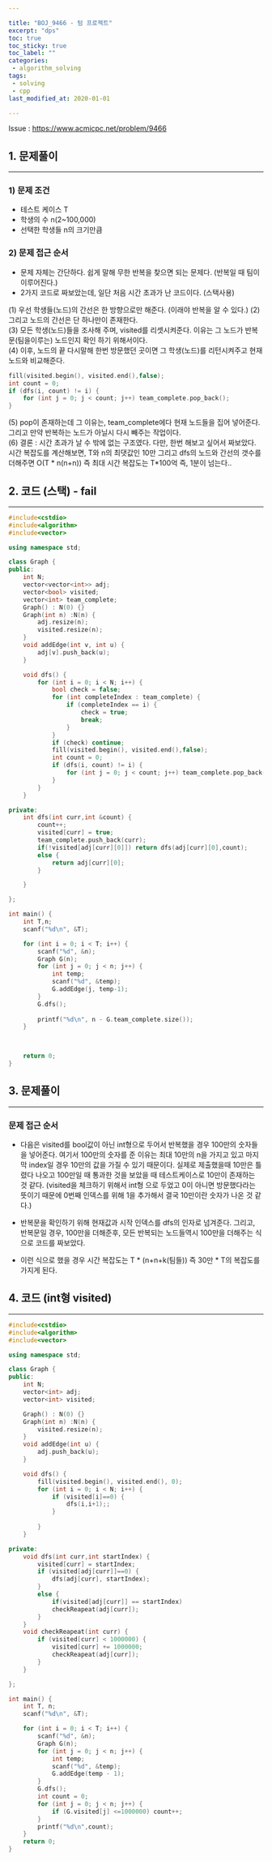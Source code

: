 ```yaml
---

title: "BOJ_9466 - 텀 프로젝트"  
excerpt: "dps"  
toc: true  
toc_sticky: true  
toc_label: ""  
categories:  
 - algorithm_solving  
tags:  
 - solving  
 - cpp  
last_modified_at: 2020-01-01

---
```


Issue : <https://www.acmicpc.net/problem/9466>

## 1. 문제풀이  

- - -

### 1) 문제 조건

- 테스트 케이스 T  
- 학생의 수 n(2~100,000)  
- 선택한 학생들 n의 크기만큼

### 2) 문제 접근 순서

- 문제 자체는 간단하다. 쉽게 말해 무한 반복을 찾으면 되는 문제다. (반복일 때 팀이 이루어진다.)  
- 2가지 코드로 짜보았는데, 일단 처음 시간 초과가 난 코드이다. (스택사용)  

(1) 우선 학생들(노드)의 간선은 한 방향으로만 해준다. (이래야 반복을 알 수 있다.)
(2) 그리고 노드의 간선은 단 하나만이 존재한다.  
(3) 모든 학생(노드)들을 조사해 주며, visited를 리셋시켜준다. 이유는 그 노드가 반복문(팀을이루는) 노드인지 확인 하기 위해서이다.  
(4) 이후, 노드의 끝 다시말해 한번 방문했던 곳이면 그 학생(노드)를 리턴시켜주고 현재 노드와 비교해준다.  

```cpp
fill(visited.begin(), visited.end(),false);
int count = 0;
if (dfs(i, count) != i) {
	for (int j = 0; j < count; j++) team_complete.pop_back();
}
```

(5) pop이 존재하는데 그 이유는, team_complete에다 현재 노드들을 집어 넣어준다. 그리고 만약 반복하는 노드가 아닐시 다시 빼주는 작업이다.  
(6) 결론 : 시간 초과가 날 수 밖에 없는 구조였다. 다만, 한번 해보고 싶어서 짜보았다. 시간 복잡도를 계산해보면, T와 n의 최댓값인 10만 그리고 dfs의 노드와 간선의 갯수를 더해주면 O(T * n(n+n)) 즉 최대 시간 복잡도는 T*100억 즉, 1분이 넘는다..  

## 2. 코드 (스택) - fail

- - -

```cpp
#include<cstdio>
#include<algorithm>
#include<vector>

using namespace std;

class Graph {
public:
	int N;
	vector<vector<int>> adj;
	vector<bool> visited;
	vector<int> team_complete;
	Graph() : N(0) {}
	Graph(int n) :N(n) {
		adj.resize(n);
		visited.resize(n);
	}
	void addEdge(int v, int u) {
		adj[v].push_back(u);
	}

	void dfs() {
		for (int i = 0; i < N; i++) {
			bool check = false;
			for (int completeIndex : team_complete) {
				if (completeIndex == i) {
					check = true;
					break;
				}
			}
			if (check) continue;
			fill(visited.begin(), visited.end(),false);
			int count = 0;
			if (dfs(i, count) != i) {
				for (int j = 0; j < count; j++) team_complete.pop_back();
			}
		}
	}

private:
	int dfs(int curr,int &count) {
		count++;
		visited[curr] = true;
		team_complete.push_back(curr);
		if(!visited[adj[curr][0]]) return dfs(adj[curr][0],count);
		else {
			return adj[curr][0];
		}

	}

};

int main() {
	int T,n;
	scanf("%d\n", &T);

	for (int i = 0; i < T; i++) {
		scanf("%d", &n);
		Graph G(n);
		for (int j = 0; j < n; j++) {
			int temp;
			scanf("%d", &temp);
			G.addEdge(j, temp-1);
		}
		G.dfs();
		
		printf("%d\n", n - G.team_complete.size());
	}

	

	return 0;
}
```  

## 3. 문제풀이  

- - -

### 문제 접근 순서

- 다음은 visited를 bool값이 아닌 int형으로 두어서 반복했을 경우 100만의 숫자들을 넣어준다. 여기서 100만의 숫자를 준 이유는 최대 10만의 n을 가지고 있고 마지막 index일 경우 10만의 값을 가질 수 있기 때문이다. 실제로 제출했을때 10만은 틀렸다 나오고 100만일 때 통과한 것을 보았을 때 테스트케이스로 10만이 존재하는 것 같다. (visited을 체크하기 위해서 int형 으로 두었고 0이 아니면 방문했다라는 뜻이기 때문에 0번째 인덱스를 위해 1을 추가해서 결국 10만이란 숫자가 나온 것 같다.)

- 반복문을 확인하기 위해 현재값과 시작 인덱스를 dfs의 인자로 넘겨준다. 그리고, 반복문일 경우, 100만을 더해준후, 모든 반복되는 노드들역시 100만을 더해주는 식으로 코드를 짜보았다.  

- 이런 식으로 했을 경우 시간 복잡도는 T * (n+n+k(팀들)) 즉 30만 * T의 복잡도를 가지게 된다.  

## 4. 코드 (int형 visited)

- - -

```cpp
#include<cstdio>
#include<algorithm>
#include<vector>

using namespace std;

class Graph {
public:
	int N;
	vector<int> adj;
	vector<int> visited;

	Graph() : N(0) {}
	Graph(int n) :N(n) {
		visited.resize(n);
	}
	void addEdge(int u) {
		adj.push_back(u);
	}

	void dfs() {
		fill(visited.begin(), visited.end(), 0);
		for (int i = 0; i < N; i++) {
			if (visited[i]==0) {
				dfs(i,i+1);;
			}
			
		}
	}

private:
	void dfs(int curr,int startIndex) {
		visited[curr] = startIndex;
		if (visited[adj[curr]]==0) {
			dfs(adj[curr], startIndex);
		}
		else {
			if(visited[adj[curr]] == startIndex)
			checkReapeat(adj[curr]);
		}
	}
	void checkReapeat(int curr) {
		if (visited[curr] < 1000000) {
			visited[curr] += 1000000;
			checkReapeat(adj[curr]);
		}
	}

};

int main() {
	int T, n;
	scanf("%d\n", &T);

	for (int i = 0; i < T; i++) {
		scanf("%d", &n);
		Graph G(n);
		for (int j = 0; j < n; j++) {
			int temp;
			scanf("%d", &temp);
			G.addEdge(temp - 1);
		}
		G.dfs();
		int count = 0;
		for (int j = 0; j < n; j++) {
			if (G.visited[j] <=1000000) count++;
		}
		printf("%d\n",count);
	}
	return 0;
}
```  

